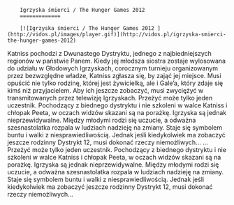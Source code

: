 
        Igrzyska śmierci / The Hunger Games 2012 
        =============
        
        [![Igrzyska śmierci / The Hunger Games 2012 ](http://vidos.pl/images/player.gif)](http://vidos.pl/igrzyska-smierci-the-hunger-games-2012)
        
        
 Katniss pochodzi z Dwunastego Dystryktu, jednego z najbiedniejszych regionów w państwie Panem. Kiedy jej młodsza siostra zostaje wylosowana do udziału w Głodowych Igrzyskach, corocznym turnieju organizowanym przez bezwzględne władze, Katniss zgłasza się, by zająć jej miejsce. Musi opuścić nie tylko rodzinę, której jest żywicielką, ale i Gale’a, który zdaje się  kimś  niż przyjacielem. Aby ich jeszcze zobaczyć, musi zwyciężyć w transmitowanych przez telewizję Igrzyskach. Przeżyć może tylko jeden uczestnik. Pochodzący z biednego dystryktu i nie szkoleni w walce Katniss i chłopak Peeta, w oczach widzów skazani są na porażkę. Igrzyska są jednak nieprzewidywalne. Między młodymi rodzi się uczucie, a odważna szesnastolatka rozpala w ludziach nadzieję na zmiany. Staje się symbolem buntu i walki z niesprawiedliwością. Jednak jeśli kiedykolwiek ma zobaczyć jeszcze rodzinny Dystrykt 12, musi dokonać rzeczy niemożliwych…   ... Przeżyć może tylko jeden uczestnik. Pochodzący z biednego dystryktu i nie szkoleni w walce Katniss i chłopak Peeta, w oczach widzów skazani są na porażkę. Igrzyska są jednak nieprzewidywalne. Między młodymi rodzi się uczucie, a odważna szesnastolatka rozpala w ludziach nadzieję na zmiany. Staje się symbolem buntu i walki z niesprawiedliwością. Jednak jeśli kiedykolwiek ma zobaczyć jeszcze rodzinny Dystrykt 12, musi dokonać rzeczy niemożliwych…
    